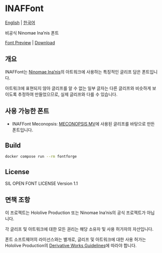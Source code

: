 # INAFFont

[English](./README.md) | [한국어](./README.ko.md)

비공식 Ninomae Ina’nis 폰트

[Font Preview](https://yf-dev.github.io/inaffont/) | [Download](./dist)

## 개요

INAFFont는 [Ninomae Ina’nis](https://hololive.hololivepro.com/en/talents/ninomae-inanis/)의 아트워크에 사용하는 특징적인 글리프 담은 폰트입니다.

아트워크에 표현되지 않아 글리프를 알 수 없는 일부 글자는 다른 글리프와 비슷하게 보이도록 추정하여 만들었으므로, 실제 글리프와 다를 수 있습니다.

## 사용 가능한 폰트

- INAFFont Meconopsis: [MECONOPSIS MV](https://www.youtube.com/watch?v=XzkNg89Cq9Y)에 사용된 글리프를 바탕으로 만든 폰트입니다.

## Build

```bash
docker compose run --rm fontforge
```

## License

SIL OPEN FONT LICENSE Version 1.1

## 면책 조항

이 프로젝트는 Hololive Production 또는 Ninomae Ina’nis의 공식 프로젝트가 아닙니다.

각 글리프 및 아트워크에 대한 모든 권리는 해당 소유자 및 사용 허가자의 자산입니다.

폰트 소프트웨어의 라이선스와는 별개로, 글리프 및 아트워크에 대한 사용 허가는 Hololive Production의 [Derivative Works Guidelines](https://hololivepro.com/en/terms/)에 따라야 합니다.